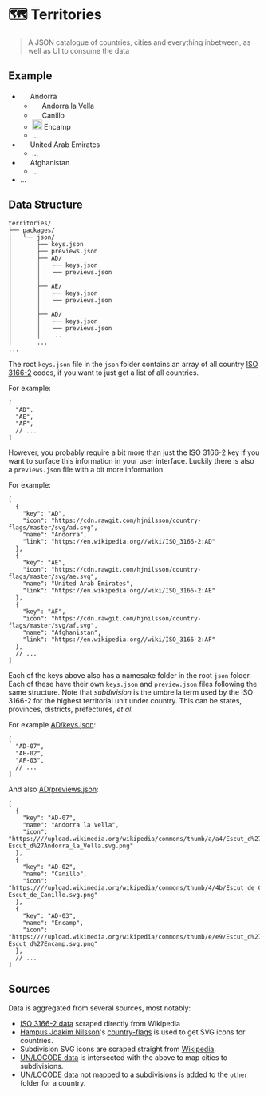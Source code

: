 # 🗺 Territories
> A JSON catalogue of countries, cities and everything inbetween, as well as UI to consume the data

## Example

<ul>
	<li>
		<img src="https://cdn.rawgit.com/hjnilsson/country-flags/master/svg/ad.svg" height="16">
		<span>Andorra</span>
		<ul>
			<li>
				<img src="https://upload.wikimedia.org/wikipedia/commons/a/a4/Escut_d%27Andorra_la_Vella.svg" height="16">
				<span>Andorra la Vella</span>
			</li>
			<li>
				<img src="https://upload.wikimedia.org/wikipedia/commons/4/4b/Escut_de_Canillo.svg" height="16">
				<span>Canillo</span>
			</li>
			<li>
				<img src="https://upload.wikimedia.org/wikipedia/commons/e/e9/Escut_d%27Encamp.svg" height="20">
				<span>Encamp</span>
			</li>
			<li>...</li>
		</ul>
	</li>
	<li>
		<img src="https://cdn.rawgit.com/hjnilsson/country-flags/master/svg/ae.svg" height="16">
		<span>United Arab Emirates</span>
		<ul><li>...</li></ul>
	<li>
		<img src="https://cdn.rawgit.com/hjnilsson/country-flags/master/svg/af.svg" height="16">
		<span>Afghanistan</span>
		<ul><li>...</li></ul>
	</li>
	<li>...</li>
</ul>

## Data Structure

```
territories/
├── packages/
|   └── json/
│       ├── keys.json
│       ├── previews.json
│       ├── AD/
│       │   ├── keys.json
│       │   └── previews.json
│       │   
│       ├── AE/
│       │   ├── keys.json
│       │   └── previews.json
│       │   
│       ├── AD/
│       │   ├── keys.json
│       │   └── previews.json
│       │   ...
│       ...   
...
```

The root `keys.json` file in the `json` folder contains an array of all country [ISO 3166-2](https://en.wikipedia.org/wiki/ISO_3166-2) codes, if you want to just get a list of all countries. 

For example: 

```json5
[
  "AD",
  "AE",
  "AF",
  // ...
]
```

However, you probably require a bit more than just the ISO 3166-2 key if you want to surface this information in your user interface. Luckily there is also a `previews.json` file with a bit more information. 

For example:

```json5
[
  {
    "key": "AD",
    "icon": "https://cdn.rawgit.com/hjnilsson/country-flags/master/svg/ad.svg",
    "name": "Andorra",
    "link": "https://en.wikipedia.org//wiki/ISO_3166-2:AD"
  },
  {
    "key": "AE",
    "icon": "https://cdn.rawgit.com/hjnilsson/country-flags/master/svg/ae.svg",
    "name": "United Arab Emirates",
    "link": "https://en.wikipedia.org//wiki/ISO_3166-2:AE"
  },
  {
    "key": "AF",
    "icon": "https://cdn.rawgit.com/hjnilsson/country-flags/master/svg/af.svg",
    "name": "Afghanistan",
    "link": "https://en.wikipedia.org//wiki/ISO_3166-2:AF"
  },
  // ...
]
```

Each of the keys above also has a namesake folder in the root `json` folder. Each of these have their own `keys.json` and `preview.json` files following the same structure. Note that _subdivision_ is the umbrella term used by the ISO 3166-2 for the highest territorial unit under country. This can be states, provinces, districts, prefectures, _et al._

For example [AD/keys.json](https://github.com/schalkventer/territories/blob/master/packages/json/AD/keys.json): 

```json5
[
  "AD-07",
  "AE-02",
  "AF-03",
  // ...
]
```

And also [AD/previews.json](https://github.com/schalkventer/territories/blob/master/packages/json/AD/previews.json):

```json5
[
  {
    "key": "AD-07",
    "name": "Andorra la Vella",
    "icon": "https:////upload.wikimedia.org/wikipedia/commons/thumb/a/a4/Escut_d%27Andorra_la_Vella.svg/23px-Escut_d%27Andorra_la_Vella.svg.png"
  },
  {
    "key": "AD-02",
    "name": "Canillo",
    "icon": "https:////upload.wikimedia.org/wikipedia/commons/thumb/4/4b/Escut_de_Canillo.svg/23px-Escut_de_Canillo.svg.png"
  },
  {
    "key": "AD-03",
    "name": "Encamp",
    "icon": "https:////upload.wikimedia.org/wikipedia/commons/thumb/e/e9/Escut_d%27Encamp.svg/23px-Escut_d%27Encamp.svg.png"
  },
  // ...
]
```

## Sources

Data is aggregated from several sources, most notably:
* [ISO 3166-2 data](https://en.wikipedia.org/wiki/ISO_3166-2) scraped directly from Wikipedia
* [Hampus Joakim Nilsson](https://github.com/hjnilsson)'s [country-flags](https://github.com/hjnilsson/country-flags) is used to get SVG icons for countries.
* Subdivision SVG icons are scraped straight from [Wikipedia](https://en.wikipedia.org/wiki/Main_Page).
* [UN/LOCODE data](https://en.wikipedia.org/wiki/UN/LOCODE) is intersected with the above to map cities to subdivisions.
* [UN/LOCODE data](https://en.wikipedia.org/wiki/UN/LOCODE) not mapped to a subdivisions is added to the `other` folder for a country.
